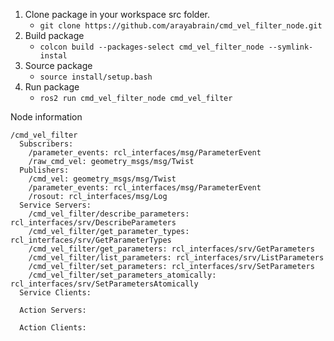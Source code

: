 1. Clone package in your workspace src folder.
   - `git clone https://github.com/arayabrain/cmd_vel_filter_node.git`
2. Build package
   - `colcon build --packages-select cmd_vel_filter_node --symlink-instal`
3. Source package
   - `source install/setup.bash`
4. Run package
   - `ros2 run cmd_vel_filter_node cmd_vel_filter`
  
Node information

```
/cmd_vel_filter
  Subscribers:
    /parameter_events: rcl_interfaces/msg/ParameterEvent
    /raw_cmd_vel: geometry_msgs/msg/Twist
  Publishers:
    /cmd_vel: geometry_msgs/msg/Twist
    /parameter_events: rcl_interfaces/msg/ParameterEvent
    /rosout: rcl_interfaces/msg/Log
  Service Servers:
    /cmd_vel_filter/describe_parameters: rcl_interfaces/srv/DescribeParameters
    /cmd_vel_filter/get_parameter_types: rcl_interfaces/srv/GetParameterTypes
    /cmd_vel_filter/get_parameters: rcl_interfaces/srv/GetParameters
    /cmd_vel_filter/list_parameters: rcl_interfaces/srv/ListParameters
    /cmd_vel_filter/set_parameters: rcl_interfaces/srv/SetParameters
    /cmd_vel_filter/set_parameters_atomically: rcl_interfaces/srv/SetParametersAtomically
  Service Clients:

  Action Servers:

  Action Clients:

```
